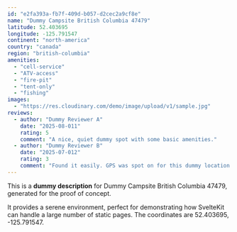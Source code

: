 ```yaml
---
id: "e2fa393a-fb7f-409d-b057-d2cec2a9cf8e"
name: "Dummy Campsite British Columbia 47479"
latitude: 52.403695
longitude: -125.791547
continent: "north-america"
country: "canada"
region: "british-columbia"
amenities:
  - "cell-service"
  - "ATV-access"
  - "fire-pit"
  - "tent-only"
  - "fishing"
images:
  - "https://res.cloudinary.com/demo/image/upload/v1/sample.jpg"
reviews:
  - author: "Dummy Reviewer A"
    date: "2025-08-011"
    rating: 5
    comment: "A nice, quiet dummy spot with some basic amenities."
  - author: "Dummy Reviewer B"
    date: "2025-07-012"
    rating: 3
    comment: "Found it easily. GPS was spot on for this dummy location."
---
```


This is a **dummy description** for Dummy Campsite British Columbia 47479, generated for the proof of concept.

It provides a serene environment, perfect for demonstrating how SvelteKit can handle a large number of static pages. The coordinates are 52.403695, -125.791547.
